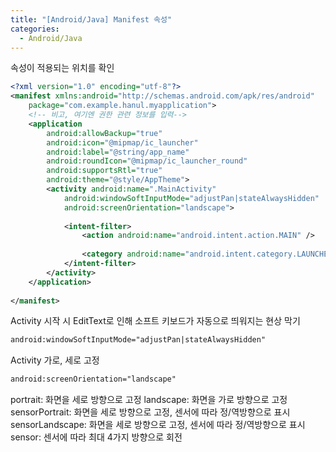 ```yaml
---
title: "[Android/Java] Manifest 속성"
categories:
  - Android/Java
---
```


속성이 적용되는 위치를 확인
```xml
<?xml version="1.0" encoding="utf-8"?>
<manifest xmlns:android="http://schemas.android.com/apk/res/android"
    package="com.example.hanul.myapplication">
    <!-- 비고, 여기엔 권한 관련 정보를 입력-->
    <application
        android:allowBackup="true"
        android:icon="@mipmap/ic_launcher"
        android:label="@string/app_name"
        android:roundIcon="@mipmap/ic_launcher_round"
        android:supportsRtl="true"
        android:theme="@style/AppTheme">
        <activity android:name=".MainActivity"
            android:windowSoftInputMode="adjustPan|stateAlwaysHidden"
            android:screenOrientation="landscape">
            
            <intent-filter>
                <action android:name="android.intent.action.MAIN" />
 
                <category android:name="android.intent.category.LAUNCHER" />
            </intent-filter>
        </activity>
    </application>
 
</manifest>
```

Activity 시작 시 EditText로 인해 소프트 키보드가 자동으로 띄워지는 현상 막기
```xml
android:windowSoftInputMode="adjustPan|stateAlwaysHidden"
```

Activity 가로, 세로 고정
```xml
android:screenOrientation="landscape"
```

portrait: 화면을 세로 방향으로 고정
landscape: 화면을 가로 방향으로 고정
sensorPortrait: 화면을 세로 방향으로 고정, 센서에 따라 정/역방향으로 표시
sensorLandscape: 화면을 세로 방향으로 고정, 센서에 따라 정/역방향으로 표시
sensor: 센서에 따라 최대 4가지 방향으로 회전
